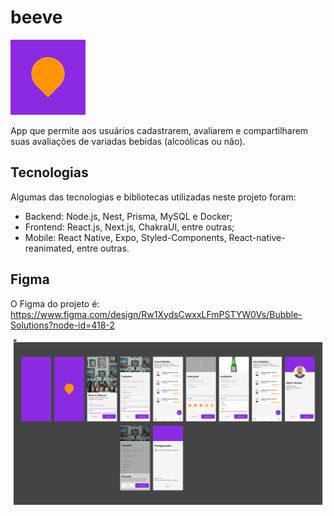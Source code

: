 # beeve
![logo do projeto](./logo.png)

App que permite aos usuários cadastrarem, avaliarem e compartilharem suas avaliações de variadas bebidas (alcoólicas ou não).

## Tecnologias

Algumas das tecnologias e bibliotecas utilizadas neste projeto foram:

* Backend: Node.js, Nest, Prisma, MySQL e Docker;
* Frontend: React.js, Next.js, ChakraUI, entre outras;
* Mobile: React Native, Expo, Styled-Components, React-native-reanimated, entre outras.

## Figma

O Figma do projeto é: https://www.figma.com/design/Rw1XydsCwxxLFmPSTYW0Vs/Bubble-Solutions?node-id=418-2

![print do Figma para o MVP](./mvp.png)
